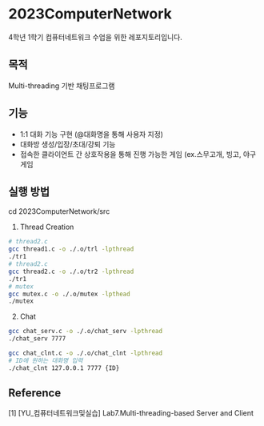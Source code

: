 # 2023ComputerNetwork
4학년 1학기 컴퓨터네트워크 수업을 위한 레포지토리입니다.

## 목적
Multi-threading 기반 채팅프로그램

## 기능
- 1:1 대화 기능 구현 (@대화명을 통해 사용자 지정)
- 대화방 생성/입장/초대/강퇴 기능
- 접속한 클라이언트 간 상호작용을 통해 진행 가능한 게임 (ex.스무고개, 빙고, 야구게임


## 실행 방법
cd 2023ComputerNetwork/src
1. Thread Creation
```bash
# thread2.c
gcc thread1.c -o ./.o/trl -lpthread
./tr1
# thread2.c
gcc thread2.c -o ./.o/tr2 -lpthread
./tr1
# mutex
gcc mutex.c -o ./.o/mutex -lpthead
./mutex
```
2. Chat
```bash
gcc chat_serv.c -o ./.o/chat_serv -lpthread
./chat_serv 7777

gcc chat_clnt.c -o ./.o/chat_clnt -lpthread
# ID에 원하는 대화명 입력
./chat_clnt 127.0.0.1 7777 {ID}
```

## Reference
[1] [YU_컴퓨터네트워크및실습] Lab7.Multi-threading-based Server and Client
